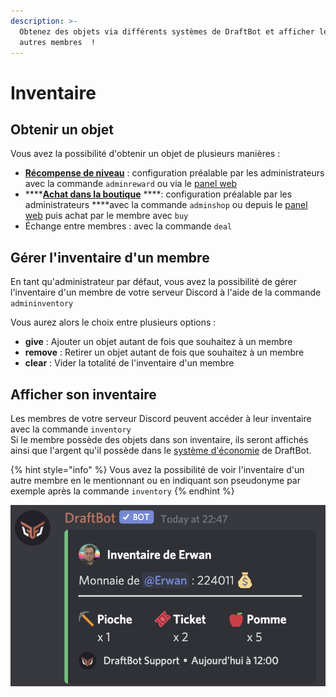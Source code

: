 ```yaml
---
description: >-
  Obtenez des objets via différents systèmes de DraftBot et afficher les aux
  autres membres  !
---
```


# Inventaire

## Obtenir un objet

Vous avez la possibilité d'obtenir un objet de plusieurs manières : 

* [**Récompense de niveau**](niveaux.md#recompenses) : configuration préalable par les administrateurs avec la commande `adminreward` ou via le [panel web](https://draftbot.fr/)
* \*\*\*\*[**Achat dans la boutique**](economie.md#boutique) ****: configuration préalable par les administrateurs ****avec la commande `adminshop` ou depuis le [panel web](https://draftbot.fr/) puis achat par le membre avec `buy`
* Échange entre membres : avec la commande `deal`

## Gérer l'inventaire d'un membre

En tant qu'administrateur par défaut, vous avez la possibilité de gérer l'inventaire d'un membre de votre serveur Discord à l'aide de la commande `admininventory`  
  
Vous aurez alors le choix entre plusieurs options : 

* **give** : Ajouter un objet autant de fois que souhaitez à un membre
* **remove** : Retirer un objet autant de fois que souhaitez à un membre
* **clear** : Vider la totalité de l'inventaire d'un membre

## Afficher son inventaire

Les membres de votre serveur Discord peuvent accéder à leur inventaire avec la commande `inventory`  
Si le membre possède des objets dans son inventaire, ils seront affichés ainsi que l'argent qu'il possède dans le [système d'économie](economie.md) de DraftBot.

{% hint style="info" %}
Vous avez la possibilité de voir l'inventaire d'un autre membre en le mentionnant ou en indiquant son pseudonyme par exemple après la commande `inventory`
{% endhint %}

![Inventaire d&apos;un membre](../.gitbook/assets/image%20%2846%29.png)

